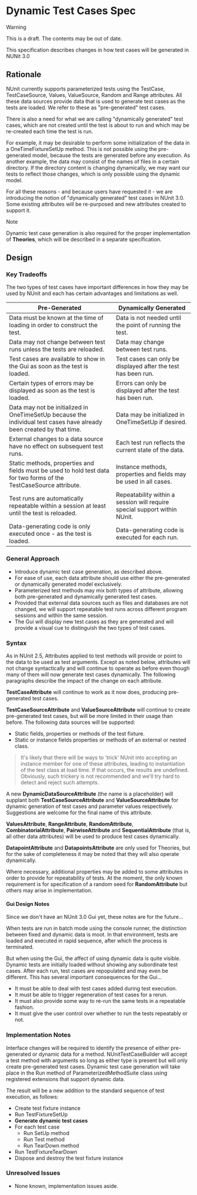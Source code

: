 # Dynamic Test Cases Spec

> [!WARNING]
> This is a draft. The contents may be out of date.

This specification describes changes in how test cases will be generated in NUNit 3.0

## Rationale

NUnit currently supports parameterized tests using the TestCase, TestCaseSource,
Values, ValueSource, Random and Range attributes. All these data sources provide
data that is used to generate test cases as the tests are loaded. We refer to these
as "pre-generated" test cases.

There is also a need for what we are calling "dynamically generated" test cases,
which are not created until the test is about to run and which may be re-created
each time the test is run.

For example, it may be desirable to perform some initialization of the data in
a OneTimeFixtureSetUp method. This is not possible using the pre-generated model,
because the tests are generated before any execution.
As another example, the data may consist of the names of files in a certain
directory. If the directory content is changing dynamically, we may want our
tests to reflect those changes, which is only possible using the dynamic model.

For all these reasons - and because users have requested it - we are introducing
the notion of "dynamically generated" test cases in NUnit 3.0. Some existing
attributes will be re-purposed and new attributes created to support it.

> [!NOTE]
> Dynamic test case generation is also required for the proper implementation of **Theories**, which will be described in a separate specification.

## Design

### Key Tradeoffs

The two types of test cases have important differences in how they may
be used by NUnit and each has certain advantages and limitations as well.

|  Pre-Generated  |  Dynamically Generated  |
|-----------------|-------------------------|
| Data must be known at the time of loading in order to construct the test. | Data is not needed until the point of running the test. |
| Data may not change between test runs unless the tests are reloaded. | Data may change between test runs. |
| Test cases are available to show in the Gui as soon as the test is loaded. | Test cases can only be displayed after the test has been run. |
| Certain types of errors may be displayed as soon as the test is loaded. | Errors can only be displayed after the test has been run. |
| Data may not be initialized in OneTimeSetUp because the individual test cases have already been created by that time. | Data may be initialized in OneTimeSetUp if desired. |
| External changes to a data source have no effect on subsequent test runs. | Each test run reflects the current state of the data. |
| Static methods, properties and fields must be used to hold test data for two forms of the TestCaseSource attribute. | Instance methods, properties and fields may be used in all cases. |
| Test runs are automatically repeatable within a session at least until the test is reloaded. | Repeatability within a session will require special support within NUnit. |
| Data-generating code is only executed once - as the test is loaded. | Data-generating code is executed for each run. |

### General Approach

* Introduce dynamic test case generation, as described above.
* For ease of use, each data attribute should use either the pre-generated or dynamically generated model exclusively.
* Parameterized test methods may mix both types of attribute, allowing both pre-generated and dynamically generated test cases.
* Provided that external data sources such as files and databases are not changed, we will support repeatable test runs across different program sessions and within the same session.
* The Gui will display new test cases as they are generated and will provide a visual cue to distinguish the two types of test cases.

### Syntax

As in NUnit 2.5, Attributes applied to test methods will provide or point to the data to be used as test arguments. Except as noted below, attributes will not change syntactically and will continue to operate as before even though many of them will now generate test cases dynamically. The following paragraphs describe the impact of the change on each attribute.

**TestCaseAttribute** will continue to work as it now does, producing pre-generated test cases.

**TestCaseSourceAttribute** and **ValueSourceAttribute** will continue to create pre-generated test cases, but will be more limited in their usage than before. The following data sources will be supported:

* Static fields, properties or methods of the test fixture.
* Static or instance fields properties or methods of an external or nested class.

> It's likely that there will be ways to 'trick' NUnit into accepting an instance member for one of these attributes, leading to instantiation of the test class at load time. If that occurs, the results are undefined. Obviously, such trickery is not recommended and we'll try hard to detect and reject such attempts.

A new **DynamicDataSourceAttribute** (the name is a placeholder) will supplant both **TestCaseSourceAttribute** and **ValueSourceAttribute** for dynamic generation of test cases and parameter values respectively. Suggestions are welcome for the final name of this attribute.

**ValuesAttribute**, **RangeAttribute**, **RandomAttribute**, **CombinatorialAttribute**, **PairwiseAttribute** and **SequentialAttribute** (that is, all other data attributes) will be used to produce test cases dynamically.

**DatapointAttribute** and **DatapointsAttribute** are only used for Theories, but for the sake of completeness it may be noted that they will also operate dynamically.

Where necessary, additional properties may be added to some attributes in order to provide for repeatability of tests. At the moment, the only known requirement is for specification of a random seed for **RandomAttribute** but others may arise in implementation.

#### Gui Design Notes

Since we don't have an NUnit 3.0 Gui yet, these notes are for the future...

When tests are run in batch mode using the console runner, the distinction
between fixed and dynamic data is moot. In that environment, tests are loaded
and executed in rapid sequence, after which the process is terminated.

But when using the Gui, the affect of using dynamic data is quite visible.
Dynamic tests are initially loaded without showing any subordinate test cases.
After each run, test cases are repopulated and may even be different.
This has several important consequences for the Gui...

* It must be able to deal with test cases added during test execution.
* It must be able to trigger regeneration of test cases for a rerun.
* It must also provide some way to re-run the same tests in a repeatable fashion.
* It must give the user control over whether to run the tests repeatably or not.

### Implementation Notes

Interface changes will be required to identify the presence of either pre-generated or dynamic data for a method. NUnitTestCaseBuilder will accept a test method with arguments so long as either type is present but will only create pre-generated test cases. Dynamic test case generation will take place in the Run method of ParameterizedMethodSuite class using registered extensions that support dynamic data.

The result will be a new addition to the standard sequence of test execution, as follows:

* Create test fixture instance
* Run TestFixtureSetUp
* **Generate dynamic test cases**
* For each test case
  * Run SetUp method
  * Run Test method
  * Run TearDown method
* Run TestFixtureTearDown
* Dispose and destroy the test fixture instance

### Unresolved Issues

* None known, implementation issues aside.
